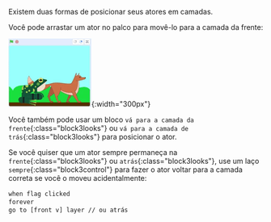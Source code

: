 Existem duas formas de posicionar seus atores em camadas.

Você pode arrastar um ator no palco para movê-lo para a camada da frente:

![Arrastar um ator no Palco para movê-lo para frente, em seguida, arrastar outro ator no Palco para movê-lo para frente.](images/drag-sprite-change-layers.gif){:width="300px"}

Você também pode usar um bloco `vá para a camada da frente`{:class="block3looks"} ou `vá para a camada de trás`{:class="block3looks"} para posicionar o ator.

Se você quiser que um ator sempre permaneça na `frente`{:class="block3looks"} ou `atrás`{:class="block3looks"}, use um laço `sempre`{:class="block3control"} para fazer o ator voltar para a camada correta se você o moveu acidentalmente:

```blocks3
when flag clicked
forever
go to [front v] layer // ou atrás
```
